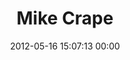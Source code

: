 ---
title: "Mike Crape"
date: 2012-05-16 15:07:13 00:00
permalink: /mikecrape
twitter: "mikecrape"
likes: [73]
id: 61
gravatar: "http://www.gravatar.com/avatar/8536c7bab2a68e3be546662aa9193e79"
---